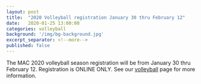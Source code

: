 ```yaml
---
layout: post
title:  "2020 Volleyball registration January 30 thru February 12"
date:   2020-01-25 13:00:00
categories: volleyball
background: '/img/bg-background.jpg'
excerpt_separator: <!--more-->
published: false
---
```

The MAC 2020 volleyball season registration will be from January 30 thru February 12.
Registration is ONLINE ONLY. See our [volleyball](/volleyball) page for more information.